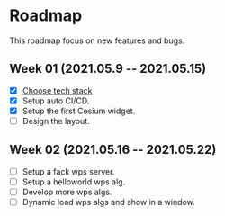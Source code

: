 # Roadmap

This roadmap focus on new features and bugs.

## Week 01 (2021.05.9 -- 2021.05.15)

- [x] [Choose tech stack](https://github.com/zy6p/cloudgis-frontend/issues/10)
- [x] Setup auto CI/CD.
- [x] Setup the first Cesium widget.
- [ ] Design the layout.

## Week 02 (2021.05.16 -- 2021.05.22)

- [ ] Setup a fack wps server.
- [ ] Setup a helloworld wps alg.
- [ ] Develop more wps algs.
- [ ] Dynamic load wps algs and show in a window.
